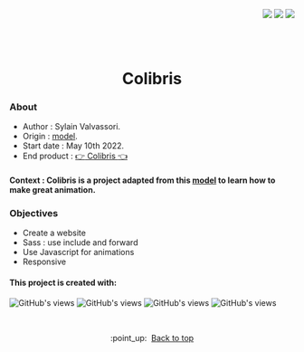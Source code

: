 <p align="right"><img src="https://badgen.net/badge/MADE BY/Sylvain Valvassori/black"> <img src="https://badgen.net/github/last-commit/Sylvain-Valvassori/colibris/main"> <img src="https://badgen.net/github/release/Sylvain-Valvassori/react-movie/black?icon=bitcoin-lightning"> 

<br><br>

<h1 align="center">Colibris</h1>

### About

- Author : Sylain Valvassori.
- Origin : [model](https://dribbble.com/shots/15406768-Humming-Bird-Site).
- Start date : May 10th 2022.
- End product : [:point_right: Colibris :point_left:](https://sylvain-valvassori.github.io/colibris/)

#### Context : Colibris is a project adapted from this [model](https://dribbble.com/shots/15406768-Humming-Bird-Site) to learn how to make great animation.<br>



### Objectives 

* Create a website
* Sass : use include and forward
* Use Javascript for animations
* Responsive




#### This project is created with:
<p >
  <img width="auto" height="auto" src="https://img.shields.io/badge/Sass-black?style=for-the-badge&logo=sass&logoColor=white " alt="GitHub's views"/>
  <img width="auto" height="auto" src="https://img.shields.io/badge/JavaScript-black?style=for-the-badge&logo=javascript&logoColor=black" alt="GitHub's views"/>
  <img width="auto" height="auto" src="https://img.shields.io/badge/HTML5-black?style=for-the-badge&logo=html5&logoColor=white" alt="GitHub's views"/>
  <img width="auto" height="auto" src="https://img.shields.io/badge/CSS3-black?style=for-the-badge&logo=css3&logoColor=white" alt="GitHub's views"/>
</p>
<br>

<p align="center">:point_up:&nbsp; <a href="#top">Back to top</a></p>


